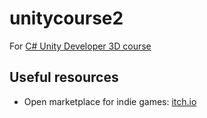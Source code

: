 # unitycourse2
For [C# Unity Developer 3D course](https://www.udemy.com/unitycourse2/)

## Useful resources
- Open marketplace for indie games: [itch.io](https://itch.io/)

